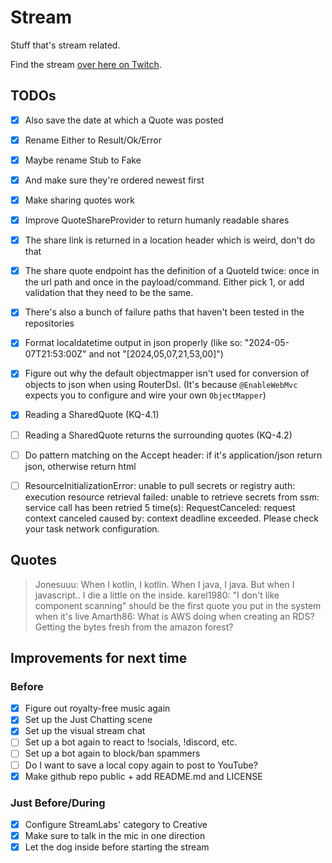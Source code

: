 # Stream
Stuff that's stream related.

Find the stream [over here on Twitch](https://twitch.tv/livecodingwithsch3lp).

## TODOs

* [x] Also save the date at which a Quote was posted
* [x] Rename Either to Result/Ok/Error
* [x] Maybe rename Stub to Fake
* [x] And make sure they're ordered newest first
* [x] Make sharing quotes work
* [x] Improve QuoteShareProvider to return humanly readable shares
* [x] The share link is returned in a location header which is weird, don't do that
* [x] The share quote endpoint has the definition of a QuoteId twice: once in the url path and once in the payload/command. Either pick 1, or add validation that they need to be the same.
* [x] There's also a bunch of failure paths that haven't been tested in the repositories
* [x] Format localdatetime output in json properly (like so: "2024-05-07T21:53:00Z" and not "[2024,05,07,21,53,00]")
* [x] Figure out why the default objectmapper isn't used for conversion of objects to json when using RouterDsl. (It's because `@EnableWebMvc` expects you to configure and wire your own `ObjectMapper`)
* [x] Reading a SharedQuote (KQ-4.1)
* [ ] Reading a SharedQuote returns the surrounding quotes (KQ-4.2)
* [ ] Do pattern matching on the Accept header: if it's application/json return json, otherwise return html
* [ ] ResourceInitializationError: unable to pull secrets or registry auth: execution resource retrieval failed: unable to retrieve secrets from ssm: service call has been retried 5 time(s): RequestCanceled: request context canceled caused by: context deadline exceeded. Please check your task network configuration.


## Quotes

> Jonesuuu: When I kotlin, I kotlin. When I java, I java. But when I javascript.. I die a little on the inside.
> karel1980: "I don't like component scanning" should be the first quote you put in the system when it's live
> Amarth86: What is AWS doing when creating an RDS? Getting the bytes fresh from the amazon forest?
 
## Improvements for next time
### Before
* [x] Figure out royalty-free music again
* [x] Set up the Just Chatting scene
* [x] Set up the visual stream chat
* [ ] Set up a bot again to react to !socials, !discord, etc.
* [ ] Set up a bot again to block/ban spammers
* [ ] Do I want to save a local copy again to post to YouTube?
* [x] Make github repo public + add README.md and LICENSE

### Just Before/During
* [x] Configure StreamLabs' category to Creative 
* [x] Make sure to talk in the mic in one direction
* [x] Let the dog inside before starting the stream
